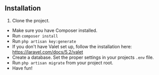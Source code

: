 ## Installation

1. Clone the project.
- Make sure you have Composer installed.
- Run `composer install`
- Run `php artisan key:generate`
- If you don't have Valet set up, follow the installation here: https://laravel.com/docs/5.2/valet
- Create a database. Set the proper settings in your projects `.env` file.
- Run `php artisan migrate` from your project root.
- Have fun!
